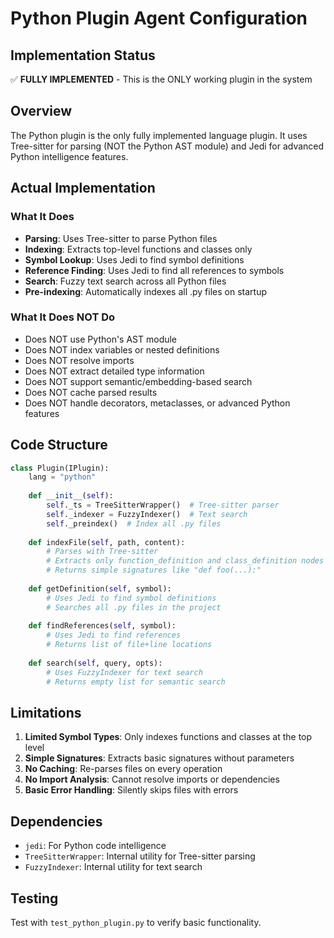 # Python Plugin Agent Configuration

## Implementation Status
✅ **FULLY IMPLEMENTED** - This is the ONLY working plugin in the system

## Overview
The Python plugin is the only fully implemented language plugin. It uses Tree-sitter for parsing (NOT the Python AST module) and Jedi for advanced Python intelligence features.

## Actual Implementation

### What It Does
- **Parsing**: Uses Tree-sitter to parse Python files
- **Indexing**: Extracts top-level functions and classes only
- **Symbol Lookup**: Uses Jedi to find symbol definitions
- **Reference Finding**: Uses Jedi to find all references to symbols
- **Search**: Fuzzy text search across all Python files
- **Pre-indexing**: Automatically indexes all .py files on startup

### What It Does NOT Do
- Does NOT use Python's AST module
- Does NOT index variables or nested definitions
- Does NOT resolve imports
- Does NOT extract detailed type information
- Does NOT support semantic/embedding-based search
- Does NOT cache parsed results
- Does NOT handle decorators, metaclasses, or advanced Python features

## Code Structure

```python
class Plugin(IPlugin):
    lang = "python"
    
    def __init__(self):
        self._ts = TreeSitterWrapper()  # Tree-sitter parser
        self._indexer = FuzzyIndexer()  # Text search
        self._preindex()  # Index all .py files
    
    def indexFile(self, path, content):
        # Parses with Tree-sitter
        # Extracts only function_definition and class_definition nodes
        # Returns simple signatures like "def foo(...):"
    
    def getDefinition(self, symbol):
        # Uses Jedi to find symbol definitions
        # Searches all .py files in the project
    
    def findReferences(self, symbol):
        # Uses Jedi to find references
        # Returns list of file+line locations
    
    def search(self, query, opts):
        # Uses FuzzyIndexer for text search
        # Returns empty list for semantic search
```

## Limitations

1. **Limited Symbol Types**: Only indexes functions and classes at the top level
2. **Simple Signatures**: Extracts basic signatures without parameters
3. **No Caching**: Re-parses files on every operation
4. **No Import Analysis**: Cannot resolve imports or dependencies
5. **Basic Error Handling**: Silently skips files with errors

## Dependencies
- `jedi`: For Python code intelligence
- `TreeSitterWrapper`: Internal utility for Tree-sitter parsing
- `FuzzyIndexer`: Internal utility for text search

## Testing
Test with `test_python_plugin.py` to verify basic functionality.